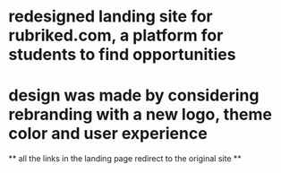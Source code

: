 # redesigned landing site for rubriked.com, a platform for students to find opportunities

# design was made by considering rebranding with a new logo, theme color and user experience

** all the links in the landing page redirect to the original site **

